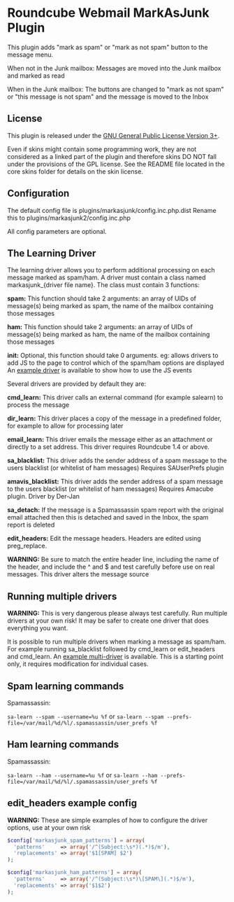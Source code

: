 Roundcube Webmail MarkAsJunk Plugin
===================================
This plugin adds "mark as spam" or "mark as not spam" button to the message
menu.

When not in the Junk mailbox:
  Messages are moved into the Junk mailbox and marked as read

When in the Junk mailbox:
  The buttons are changed to "mark as not spam" or "this message is not spam"
  and the message is moved to the Inbox


License
-------

This plugin is released under the [GNU General Public License Version 3+][gpl].

Even if skins might contain some programming work, they are not considered
as a linked part of the plugin and therefore skins DO NOT fall under the
provisions of the GPL license. See the README file located in the core skins
folder for details on the skin license.


Configuration
-------------

The default config file is plugins/markasjunk/config.inc.php.dist
Rename this to plugins/markasjunk2/config.inc.php

All config parameters are optional.


The Learning Driver
-------------------

The learning driver allows you to perform additional processing on each message
marked as spam/ham. A driver must contain a class named markasjunk_{driver
file name}. The class must contain 3 functions:

**spam:** This function should take 2 arguments: an array of UIDs of message(s)
being marked as spam, the name of the mailbox containing those messages

**ham:** This function should take 2 arguments: an array of UIDs of message(s)
being marked as ham, the name of the mailbox containing those messages

**init:** Optional, this function should take 0 arguments. eg: allows drivers
to add JS to the page to control which of the spam/ham options are displayed
An [example driver][jsevents] is available to show how to use the JS events

Several drivers are provided by default they are:

**cmd_learn:** This driver calls an external command (for example salearn) to
process the message

**dir_learn:** This driver places a copy of the message in a predefined folder,
for example to allow for processing later

**email_learn:** This driver emails the message either as an attachment or
directly to a set address. This driver requires Roundcube 1.4 or above.

**sa_blacklist:** This driver adds the sender address of a spam message to the
users blacklist (or whitelist of ham messages) Requires SAUserPrefs plugin

**amavis_blacklist:** This driver adds the sender address of a spam message to
the users blacklist (or whitelist of ham messages) Requires Amacube plugin.
Driver by Der-Jan

**sa_detach:** If the message is a Spamassassin spam report with the original
email attached then this is detached and saved in the Inbox, the spam report is
deleted

**edit_headers:** Edit the message headers. Headers are edited using
preg_replace.

**WARNING:** Be sure to match the entire header line, including the name of the
header, and include the ^ and $ and test carefully before use on real messages.
This driver alters the message source


Running multiple drivers
------------------------

**WARNING:** This is very dangerous please always test carefully. Run multiple
drivers at your own risk! It may be safer to create one driver that does
everything you want.

It is possible to run multiple drivers when marking a message as spam/ham. For
example running sa_blacklist followed by cmd_learn or edit_headers and
cmd_learn. An [example multi-driver][multidriver] is available. This is a
starting point only, it requires modification for individual cases.


Spam learning commands
----------------------

Spamassassin:

```sa-learn --spam --username=%u %f``` or
```sa-learn --spam --prefs-file=/var/mail/%d/%l/.spamassassin/user_prefs %f```


Ham learning commands
---------------------

Spamassassin:

```sa-learn --ham --username=%u %f``` or
```sa-learn --ham --prefs-file=/var/mail/%d/%l/.spamassassin/user_prefs %f```


edit_headers example config
---------------------------

**WARNING:** These are simple examples of how to configure the driver options,
use at your own risk

```php
$config['markasjunk_spam_patterns'] = array(
  'patterns'     => array('/^(Subject:\s*)(.*)$/m'),
  'replacements' => array('$1[SPAM] $2')
);
```

```php
$config['markasjunk_ham_patterns'] = array(
  'patterns'     => array('/^(Subject:\s*)\[SPAM\](.*)$/m'),
  'replacements' => array('$1$2')
);
```

[gpl]: https://www.gnu.org/licenses/gpl.html
[multidriver]: https://gist.github.com/johndoh/8173505
[jsevents]: https://gist.github.com/johndoh/37ab8610f9fa63052197c89e5ef89266
